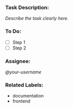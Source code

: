 ### Task Description:
_Describe the task clearly here._

### To Do:
- [ ] Step 1
- [ ] Step 2

### Assignee:
_@your-username_

### Related Labels:
- documentation
- frontend

